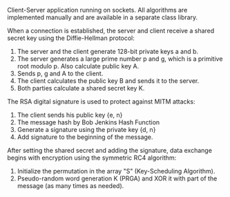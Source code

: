 Client-Server application running on sockets. All algorithms are implemented manually and are available in a separate class library.

When a connection is established, the server and client receive a shared secret key using the Diffie-Hellman protocol:
1. The server and the client generate 128-bit private keys a and b. 
2. The server generates a large prime number p and g, which is a primitive root modulo p. Also calculate public key A.
3. Sends p, g and A to the client.
4. The client calculates the public key B and sends it to the server. 
5. Both parties calculate a shared secret key K.

The RSA digital signature is used to protect against MITM attacks:
1. The client sends his public key {e, n}
2. The message hash by Bob Jenkins Hash Function
3. Generate a signature using the private key {d, n}
4. Add signature to the beginning of the message.

After setting the shared secret and adding the signature, data exchange begins with encryption using the symmetric RC4 algorithm:
1. Initialize the permutation in the array "S" (Key-Scheduling Algorithm).
2. Pseudo-random word generation K (PRGA) and XOR it with part of the message (as many times as needed).
